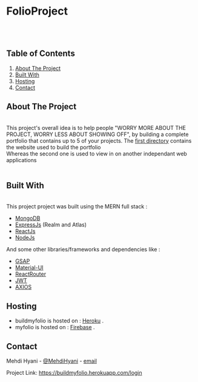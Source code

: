 # FolioProject


<br />
<br />
<h2 align="left">Table of Contents</h2>

  

  <ol>
    <li><a href="#about-the-project">About The Project</a></li>
    <li><a href="#built-with">Built With</a></li>
    <li><a href="#hosting">Hosting</a></li>
    <li><a href="#contact">Contact</a></li>   
  </ol>




<!-- ABOUT THE PROJECT -->
## About The Project
<br />
This project's overall idea is to help people "WORRY MORE ABOUT THE PROJECT, WORRY LESS ABOUT SHOWING OFF", by building a complete portfolio that contains up to 5 of your projects.
The <a href="https://github.com/BR4INL3SS/PortfolioProject/tree/main/build-my-folio">first directory</a> contains the website used to build the portfolio<br />
Whereas the second one is used to view in on another independant web applications<br />


<br />

## Built With
<br />
This project project was built using the MERN full stack :
<br />

* [MongoDB](https://getbootstrap.com)
* [ExpressJs](https://expressjs.com/) (Realm and Atlas)
* [ReactJs](https://reactjs.org/)
* [NodeJs](https://nodejs.org/)

And some other libraries/frameworks and dependencies like :
* [GSAP](https://greensock.com/)
* [Material-UI](https://material-ui.com/)
* [ReactRouter](https://reactrouter.com/)
* [JWT](https://jwt.io/)
* [AXIOS](https://www.npmjs.com/package/axios)



<!-- HOSTING -->
## Hosting
* buildmyfolio is hosted on : <a href="https://www.heroku.com/">Heroku</a> .
* myfolio is hosted on : <a href="https://firebase.google.com/">Firebase</a> .



<!-- CONTACT -->
## Contact

Mehdi Hyani - [@MehdiHyani](https://twitter.com/MehdiHyani) - [email](https://mail.google.com/mail/?view=cm&fs=1&to=hyanimehdi115@gmail.com)

Project Link: https://buildmyfolio.herokuapp.com/login






